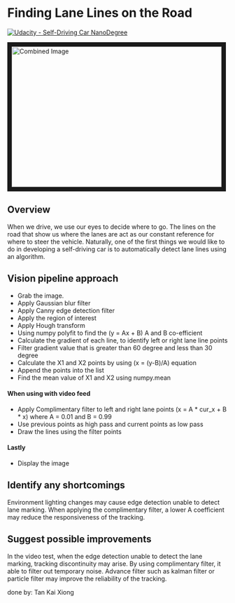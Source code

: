 # **Finding Lane Lines on the Road** 
[![Udacity - Self-Driving Car NanoDegree](https://s3.amazonaws.com/udacity-sdc/github/shield-carnd.svg)](http://www.udacity.com/drive)

<a href="https://youtu.be/jfVtjkCb4a8" target="_blank"><img src="examples/laneLines_thirdPass.jpg" 
alt="Combined Image" width="480" height="320" border="10" /></a>

Overview
---

When we drive, we use our eyes to decide where to go.  The lines on the road that show us where the lanes are act as our constant reference for where to steer the vehicle.  Naturally, one of the first things we would like to do in developing a self-driving car is to automatically detect lane lines using an algorithm.

## Vision pipeline approach

- Grab the image.
- Apply Gaussian blur filter
- Apply Canny edge detection filter
- Apply the region of interest
- Apply Hough transform
- Using numpy polyfit to find the (y = Ax + B) A and B co-efficient
- Calculate the gradient of each line, to identify left or right lane line points
- Filter gradient value that is greater than 60 degree and less than 30 degree
- Calculate the X1 and X2 points by using (x = (y-B)/A) equation
- Append the points into the list
- Find the mean value of X1 and X2 using numpy.mean

#### When using with video feed
- Apply Complimentary filter to left and right lane points (x = A * cur_x + B * x) where A = 0.01 and B = 0.99
- Use previous points as high pass and current points as low pass
- Draw the lines using the filter points

#### Lastly
- Display the image

## Identify any shortcomings
Environment lighting changes may cause edge detection unable to detect lane marking. When applying the complimentary filter, a lower A coefficient may reduce the responsiveness of the tracking.

## Suggest possible improvements

In the video test, when the edge detection unable to detect the lane marking, tracking discontinuity may arise. By using complimentary filter, it able to filter out temporary noise. Advance filter such as kalman filter or particle filter may improve the reliability of the tracking.

done by: Tan Kai Xiong

